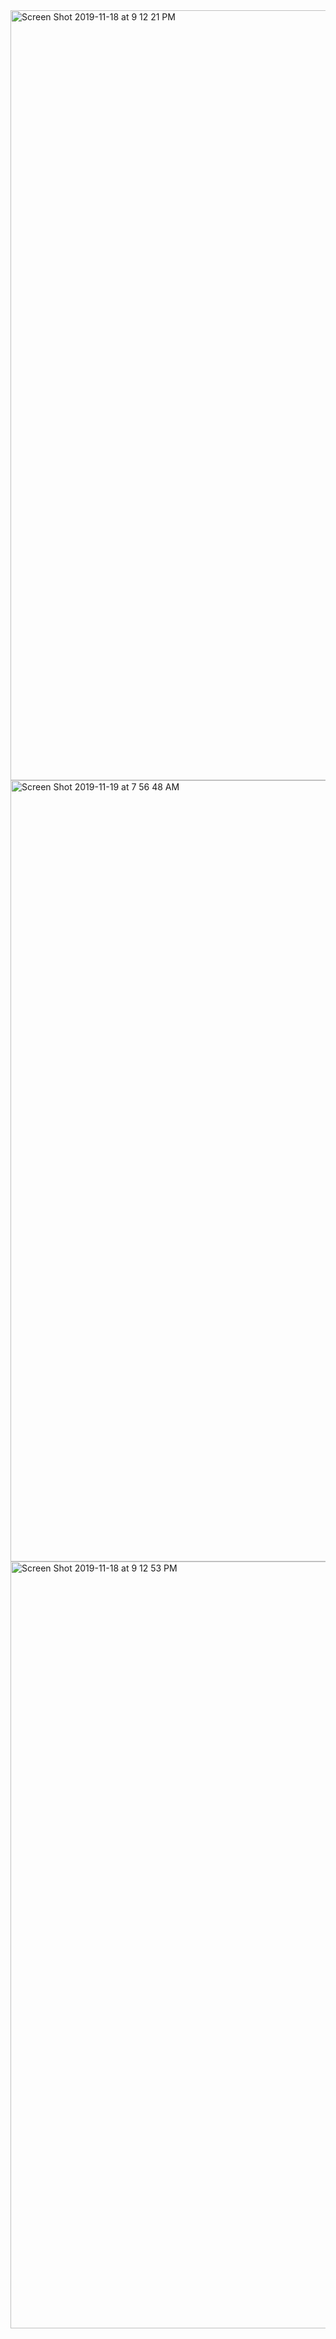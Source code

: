 <img width="1232" alt="Screen Shot 2019-11-18 at 9 12 21 PM" src="https://user-images.githubusercontent.com/18750950/69089279-58aedf80-0a48-11ea-8e38-a417f5a6d7c1.png">
<img width="1250" alt="Screen Shot 2019-11-19 at 7 56 48 AM" src="https://user-images.githubusercontent.com/18750950/69123761-79a41e80-0aa2-11ea-9bdc-f3f8d7e16b5a.png">
<img width="1227" alt="Screen Shot 2019-11-18 at 9 12 53 PM" src="https://user-images.githubusercontent.com/18750950/69089281-59477600-0a48-11ea-83e7-8d15b3bc0d5a.png">
